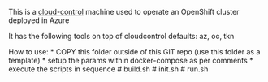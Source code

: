 This is a [cloud-control](https://github.com/dodevops/cloudcontrol/pkgs/container/cloudcontrol-azure) machine used to operate an OpenShift cluster deployed in Azure

It has the following tools on top of cloudcontrol defaults:
az, oc, tkn

How to use:
    * COPY this folder outside of this GIT repo (use this folder as a template)
    * setup the params within docker-compose as per comments
    * execute the scripts in sequence
        # build.sh
        # init.sh
        # run.sh